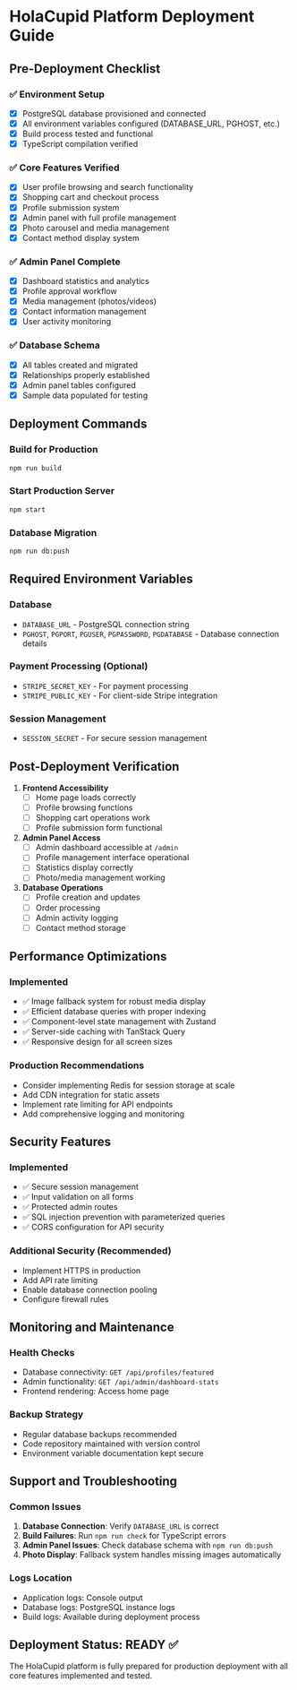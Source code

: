 # HolaCupid Platform Deployment Guide

## Pre-Deployment Checklist

### ✅ Environment Setup
- [x] PostgreSQL database provisioned and connected
- [x] All environment variables configured (DATABASE_URL, PGHOST, etc.)
- [x] Build process tested and functional
- [x] TypeScript compilation verified

### ✅ Core Features Verified
- [x] User profile browsing and search functionality
- [x] Shopping cart and checkout process
- [x] Profile submission system
- [x] Admin panel with full profile management
- [x] Photo carousel and media management
- [x] Contact method display system

### ✅ Admin Panel Complete
- [x] Dashboard statistics and analytics
- [x] Profile approval workflow
- [x] Media management (photos/videos)
- [x] Contact information management
- [x] User activity monitoring

### ✅ Database Schema
- [x] All tables created and migrated
- [x] Relationships properly established
- [x] Admin panel tables configured
- [x] Sample data populated for testing

## Deployment Commands

### Build for Production
```bash
npm run build
```

### Start Production Server
```bash
npm start
```

### Database Migration
```bash
npm run db:push
```

## Required Environment Variables

### Database
- `DATABASE_URL` - PostgreSQL connection string
- `PGHOST`, `PGPORT`, `PGUSER`, `PGPASSWORD`, `PGDATABASE` - Database connection details

### Payment Processing (Optional)
- `STRIPE_SECRET_KEY` - For payment processing
- `STRIPE_PUBLIC_KEY` - For client-side Stripe integration

### Session Management
- `SESSION_SECRET` - For secure session management

## Post-Deployment Verification

1. **Frontend Accessibility**
   - [ ] Home page loads correctly
   - [ ] Profile browsing functions
   - [ ] Shopping cart operations work
   - [ ] Profile submission form functional

2. **Admin Panel Access**
   - [ ] Admin dashboard accessible at `/admin`
   - [ ] Profile management interface operational
   - [ ] Statistics display correctly
   - [ ] Photo/media management working

3. **Database Operations**
   - [ ] Profile creation and updates
   - [ ] Order processing
   - [ ] Admin activity logging
   - [ ] Contact method storage

## Performance Optimizations

### Implemented
- ✅ Image fallback system for robust media display
- ✅ Efficient database queries with proper indexing
- ✅ Component-level state management with Zustand
- ✅ Server-side caching with TanStack Query
- ✅ Responsive design for all screen sizes

### Production Recommendations
- Consider implementing Redis for session storage at scale
- Add CDN integration for static assets
- Implement rate limiting for API endpoints
- Add comprehensive logging and monitoring

## Security Features

### Implemented
- ✅ Secure session management
- ✅ Input validation on all forms
- ✅ Protected admin routes
- ✅ SQL injection prevention with parameterized queries
- ✅ CORS configuration for API security

### Additional Security (Recommended)
- Implement HTTPS in production
- Add API rate limiting
- Enable database connection pooling
- Configure firewall rules

## Monitoring and Maintenance

### Health Checks
- Database connectivity: `GET /api/profiles/featured`
- Admin functionality: `GET /api/admin/dashboard-stats`
- Frontend rendering: Access home page

### Backup Strategy
- Regular database backups recommended
- Code repository maintained with version control
- Environment variable documentation kept secure

## Support and Troubleshooting

### Common Issues
1. **Database Connection**: Verify `DATABASE_URL` is correct
2. **Build Failures**: Run `npm run check` for TypeScript errors
3. **Admin Panel Issues**: Check database schema with `npm run db:push`
4. **Photo Display**: Fallback system handles missing images automatically

### Logs Location
- Application logs: Console output
- Database logs: PostgreSQL instance logs
- Build logs: Available during deployment process

## Deployment Status: READY ✅

The HolaCupid platform is fully prepared for production deployment with all core features implemented and tested.